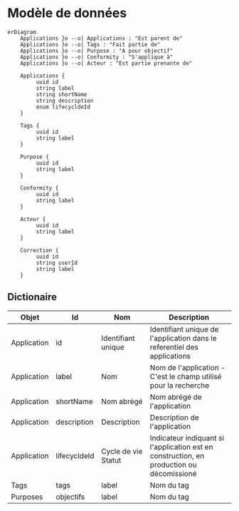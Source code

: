 # Modèle de données


```mermaid
erDiagram
    Applications }o --o| Applications : "Est parent de"
    Applications }o --o| Tags : "Fait partie de"
    Applications }o --o| Purpose : "A pour objectif"
    Applications }o --o| Conformity : "S'applique à"
    Applications }o --o| Acteur : "Est partie prenante de"

    Applications {
         uuid id
         string label               
         string shortName
         string description
         enum lifecycldeId
    }
     
    Tags {
         uuid id
         string label               
    }
     
    Purpose {
         uuid id
         string label               
    }

    Conformity {
         uuid id
         string label               
    }

    Acteur {
         uuid id
         string label               
    }

    Correction {
         uuid id
         string userId
         string label               
    }
```

## Dictionaire
| Objet | Id | Nom | Description |
|--|--|--|--|
| Application | id | Identifiant unique | Identifiant unique de l'application dans le referentiel des applications |
| Application | label | Nom | Nom de l'application - C'est le champ utilisé pour la recherche |
| Application | shortName | Nom abrégé | Nom abrégé de l'application |
| Application | description | Description | Description de l'application |
| Application | lifecycldeId | Cycle de vie Statut | Indicateur indiquant si l'application est en construction, en production ou décomissioné |
| Tags | tags |label | Nom du tag|
| Purposes | objectifs |label | Nom du tag|
